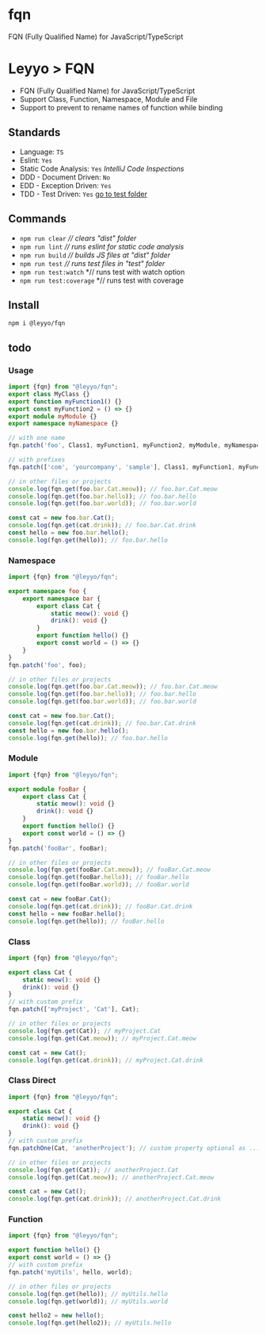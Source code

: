 # fqn
FQN (Fully Qualified Name) for JavaScript/TypeScript

# Leyyo > FQN

- FQN (Fully Qualified Name) for JavaScript/TypeScript
- Support Class, Function, Namespace, Module and File
- Support to prevent to rename names of function while binding

## Standards
- Language: `TS`
- Eslint: `Yes`
- Static Code Analysis: `Yes` *IntelliJ Code Inspections*
- DDD - Document Driven: `No`
- EDD - Exception Driven: `Yes`
- TDD - Test Driven: `Yes` [go to test folder](./test/)

## Commands
- ``npm run clear`` *// clears "dist" folder*
- ``npm run lint`` *// runs eslint for static code analysis*
- ``npm run build`` *// builds JS files at "dist" folder*
- ``npm run test`` *// runs test files in "test" folder*
- ``npm run test:watch`` *// runs test with watch option
- ``npm run test:coverage`` *// runs test with coverage

## Install
``npm i @leyyo/fqn``

## todo
### Usage
```typescript
import {fqn} from "@leyyo/fqn";
export class MyClass {}
export function myFunction1() {}
export const myFunction2 = () => {}
export module myModule {}
export namespace myNamespace {}

// with one name
fqn.patch('foo', Class1, myFunction1, myFunction2, myModule, myNamespace);

// with prefixes
fqn.patch(['com', 'yourcompany', 'sample'], Class1, myFunction1, myFunction2, myModule, myNamespace);

// in other files or projects
console.log(fqn.get(foo.bar.Cat.meow)); // foo.bar.Cat.meow
console.log(fqn.get(foo.bar.hello)); // foo.bar.hello
console.log(fqn.get(foo.bar.world)); // foo.bar.world

const cat = new foo.bar.Cat();
console.log(fqn.get(cat.drink)); // foo.bar.Cat.drink
const hello = new foo.bar.hello();
console.log(fqn.get(hello)); // foo.bar.hello
```

### Namespace
```typescript
import {fqn} from "@leyyo/fqn";

export namespace foo {
    export namespace bar {
        export class Cat {
            static meow(): void {}
            drink(): void {}
        }
        export function hello() {}
        export const world = () => {}
    }
}
fqn.patch('foo', foo);

// in other files or projects
console.log(fqn.get(foo.bar.Cat.meow)); // foo.bar.Cat.meow
console.log(fqn.get(foo.bar.hello)); // foo.bar.hello
console.log(fqn.get(foo.bar.world)); // foo.bar.world

const cat = new foo.bar.Cat();
console.log(fqn.get(cat.drink)); // foo.bar.Cat.drink
const hello = new foo.bar.hello();
console.log(fqn.get(hello)); // foo.bar.hello
```


### Module
```typescript
import {fqn} from "@leyyo/fqn";

export module fooBar {
    export class Cat {
        static meow(): void {}
        drink(): void {}
    }
    export function hello() {}
    export const world = () => {}
}
fqn.patch('fooBar', fooBar);

// in other files or projects
console.log(fqn.get(fooBar.Cat.meow)); // fooBar.Cat.meow
console.log(fqn.get(fooBar.hello)); // fooBar.hello
console.log(fqn.get(fooBar.world)); // fooBar.world

const cat = new fooBar.Cat();
console.log(fqn.get(cat.drink)); // fooBar.Cat.drink
const hello = new fooBar.hello();
console.log(fqn.get(hello)); // fooBar.hello
```

### Class
```typescript
import {fqn} from "@leyyo/fqn";

export class Cat {
    static meow(): void {}
    drink(): void {}
}
// with custom prefix
fqn.patch(['myProject', 'Cat'], Cat);

// in other files or projects
console.log(fqn.get(Cat)); // myProject.Cat
console.log(fqn.get(Cat.meow)); // myProject.Cat.meow

const cat = new Cat();
console.log(fqn.get(cat.drink)); // myProject.Cat.drink
```

### Class Direct
```typescript
import {fqn} from "@leyyo/fqn";

export class Cat {
    static meow(): void {}
    drink(): void {}
}
// with custom prefix
fqn.patchOne(Cat, 'anotherProject'); // custom property optional as ...names: String[]

// in other files or projects
console.log(fqn.get(Cat)); // anotherProject.Cat
console.log(fqn.get(Cat.meow)); // anotherProject.Cat.meow

const cat = new Cat();
console.log(fqn.get(cat.drink)); // anotherProject.Cat.drink
```

### Function
```typescript
import {fqn} from "@leyyo/fqn";

export function hello() {}
export const world = () => {}
// with custom prefix
fqn.patch('myUtils', hello, world);

// in other files or projects
console.log(fqn.get(hello)); // myUtils.hello
console.log(fqn.get(world)); // myUtils.world

const hello2 = new hello();
console.log(fqn.get(hello2)); // myUtils.hello
```